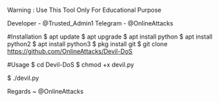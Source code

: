 Warning : Use This Tool Only For Educational Purpose


Developer - @Trusted_Admin1
Telegram - @OnlineAttacks


#Installation
$ apt update
$ apt upgrade
$ apt install python
$ apt install python2
$ apt install python3
$ pkg install git
$ git clone https://github.com/OnlineAttacks/Devil-DoS

#Usage
$ cd Devil-DoS
$ chmod +x devil.py

$ ./devil.py <URL> 

      

Regards ~ @OnlineAttacks
